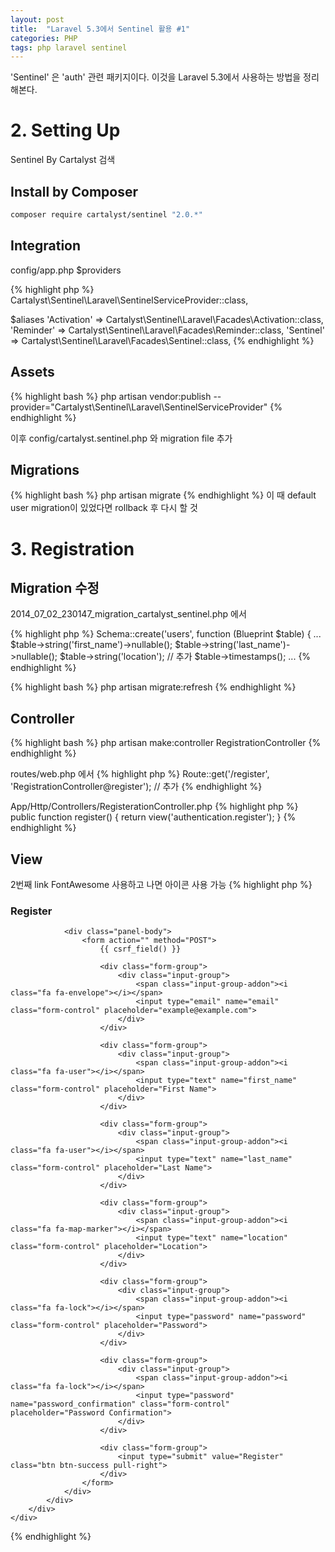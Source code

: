 ```yaml
---
layout: post
title:  "Laravel 5.3에서 Sentinel 활용 #1"
categories: PHP
tags: php laravel sentinel
---
```

'Sentinel' 은 'auth' 관련 패키지이다. 이것을 Laravel 5.3에서 사용하는 방법을 정리해본다.

# 2. Setting Up
Sentinel By Cartalyst 검색

## Install by Composer
```bash
composer require cartalyst/sentinel "2.0.*"
```

## Integration
config/app.php
$providers

{% highlight php %}
Cartalyst\Sentinel\Laravel\SentinelServiceProvider::class,

$aliases
'Activation' => Cartalyst\Sentinel\Laravel\Facades\Activation::class,
'Reminder'   => Cartalyst\Sentinel\Laravel\Facades\Reminder::class,
'Sentinel'   => Cartalyst\Sentinel\Laravel\Facades\Sentinel::class,
{% endhighlight %}

## Assets
{% highlight bash %}
php artisan vendor:publish --provider="Cartalyst\Sentinel\Laravel\SentinelServiceProvider"
{% endhighlight %}

이후 config/cartalyst.sentinel.php 와 migration file 추가

## Migrations
{% highlight bash %}
php artisan migrate
{% endhighlight %}
이 때 default user migration이 있었다면 rollback 후 다시 할 것

# 3. Registration
## Migration 수정

2014_07_02_230147_migration_cartalyst_sentinel.php 에서

{% highlight php %}
Schema::create('users', function (Blueprint $table) {
...
    $table->string('first_name')->nullable();
    $table->string('last_name')->nullable();
    $table->string('location');     // 추가
    $table->timestamps();
...
{% endhighlight %}

{% highlight bash %}
php artisan migrate:refresh
{% endhighlight %}

## Controller
{% highlight bash %}
php artisan make:controller RegistrationController
{% endhighlight %}

routes/web.php 에서
{% highlight php %}
Route::get('/register', 'RegistrationController@register'); // 추가
{% endhighlight %}

App/Http/Controllers/RegisterationController.php
{% highlight php %}
public function register()
{
    return view('authentication.register');
}
{% endhighlight %}

## View
2번째 link FontAwesome 사용하고 나면 아이콘 사용 가능
{% highlight php %}
<link rel="stylesheet" href="https://maxcdn.bootstrapcdn.com/bootstrap/3.3.7/css/bootstrap.min.css">
<link rel="stylesheet" href="https://maxcdn.bootstrapcdn.com/font-awesome/4.7.0/css/font-awesome.min.css">

<div class="container">
    <div class="row">
        <div class="col-md-6 col-md-offset-3">
            <div class="panel panel-primary">
                <div class="panel-heading">
                    <h3 class="panel-title">Register</h3>
                </div>

                <div class="panel-body">
                    <form action="" method="POST">
                        {{ csrf_field() }}

                        <div class="form-group">
                            <div class="input-group">
                                <span class="input-group-addon"><i class="fa fa-envelope"></i></span>
                                <input type="email" name="email" class="form-control" placeholder="example@example.com">
                            </div>
                        </div>

                        <div class="form-group">
                            <div class="input-group">
                                <span class="input-group-addon"><i class="fa fa-user"></i></span>
                                <input type="text" name="first_name" class="form-control" placeholder="First Name">
                            </div>
                        </div>

                        <div class="form-group">
                            <div class="input-group">
                                <span class="input-group-addon"><i class="fa fa-user"></i></span>
                                <input type="text" name="last_name" class="form-control" placeholder="Last Name">
                            </div>
                        </div>

                        <div class="form-group">
                            <div class="input-group">
                                <span class="input-group-addon"><i class="fa fa-map-marker"></i></span>
                                <input type="text" name="location" class="form-control" placeholder="Location">
                            </div>
                        </div>

                        <div class="form-group">
                            <div class="input-group">
                                <span class="input-group-addon"><i class="fa fa-lock"></i></span>
                                <input type="password" name="password" class="form-control" placeholder="Password">
                            </div>
                        </div>

                        <div class="form-group">
                            <div class="input-group">
                                <span class="input-group-addon"><i class="fa fa-lock"></i></span>
                                <input type="password" name="password_confirmation" class="form-control" placeholder="Password Confirmation">
                            </div>
                        </div>

                        <div class="form-group">
                            <input type="submit" value="Register" class="btn btn-success pull-right">
                        </div>
                    </form>
                </div>
            </div>
        </div>
    </div>
</div>
{% endhighlight %}
